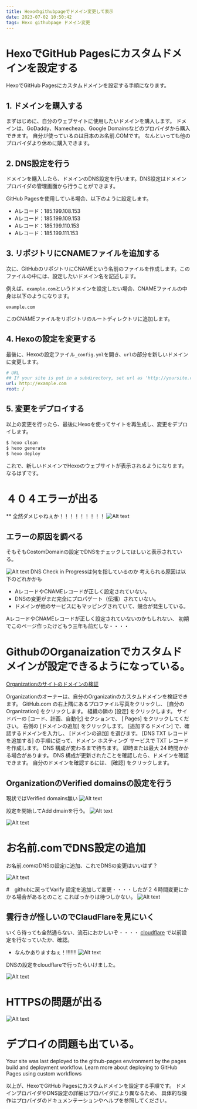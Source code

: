 ```yaml
---
title: Hexoのgithubpageでドメイン変更して表示
date: 2023-07-02 10:50:42
tags: Hexo githubpage ドメイン変更
---
```


# HexoでGitHub Pagesにカスタムドメインを設定する

HexoでGitHub Pagesにカスタムドメインを設定する手順になります。

## 1. ドメインを購入する

まずはじめに、自分のウェブサイトに使用したいドメインを購入します。
ドメインは、GoDaddy、Namecheap、Google Domainsなどのプロバイダから購入できます。
自分が使っているのは日本のお名前.COMです。
なんといっても他のプロバイダより休めに購入できます。

## 2. DNS設定を行う

ドメインを購入したら、ドメインのDNS設定を行います。DNS設定はドメインプロバイダの管理画面から行うことができます。

GitHub Pagesを使用している場合、以下のように設定します。

- Aレコード：185.199.108.153
- Aレコード：185.199.109.153
- Aレコード：185.199.110.153
- Aレコード：185.199.111.153

## 3. リポジトリにCNAMEファイルを追加する

次に、GitHubのリポジトリにCNAMEという名前のファイルを作成します。このファイルの中には、設定したいドメイン名を記述します。

例えば、`example.com`というドメインを設定したい場合、CNAMEファイルの中身は以下のようになります。

```
example.com
```

このCNAMEファイルをリポジトリのルートディレクトリに追加します。

## 4. Hexoの設定を変更する

最後に、Hexoの設定ファイル`_config.yml`を開き、`url`の部分を新しいドメインに変更します。

```yaml
# URL
## If your site is put in a subdirectory, set url as 'http://yoursite.com/child' and root as '/child/'
url: http://example.com
root: /
```

## 5. 変更をデプロイする

以上の変更を行ったら、最後にHexoを使ってサイトを再生成し、変更をデプロイします。

```bash
$ hexo clean
$ hexo generate
$ hexo deploy
```

これで、新しいドメインでHexoのウェブサイトが表示されるようになります。
なるはずです。



# ４０４エラーが出る

** 全然ダメじゃねぇか！！！！！！！！！
![Alt text](image-4.png)


## エラーの原因を調べる

そもそもCostomDomainの設定でDNSをチェックしてほしいと表示されている。

![Alt text](image-5.png)
DNS Check in Progressは何を指しているのか
考えられる原因は以下のどれかかも
- AレコードやCNAMEレコードが正しく設定されていない。
- DNSの変更がまだ完全にプロパゲート（伝播）されていない。
- ドメインが他のサービスにもマッピングされていて、競合が発生している。

 AレコードやCNAMEレコードが正しく設定されていないのかもしれない、
初期でこのページ作ったけどもう三年も前だしな・・・・

# GithubのOrganaizationでカスタムドメインが設定できるようになっている。

[Organizationのサイトのドメインの検証](https://docs.github.com/ja/pages/configuring-a-custom-domain-for-your-github-pages-site/verifying-your-custom-domain-for-github-pages)

Organizationのオーナーは、自分のOrganizatinのカスタムドメインを検証できます。
GitHub.com の右上隅にあるプロファイル写真をクリックし、 [自分の Organization] をクリックします。
組織の隣の [設定] をクリックします。
サイドバーの [コード、計画、自動化] セクションで、 [ Pages] をクリックしてください。
右側の [ドメインの追加] をクリックします。
[追加するドメイン] で、確認するドメインを入力し、 [ドメインの追加] を選びます。
[DNS TXT レコードを追加する] の手順に従って、ドメイン ホスティング サービスで TXT レコードを作成します。
DNS 構成が変わるまで待ちます。 即時または最大 24 時間かかる場合があります。
DNS 構成が更新されたことを確認したら、ドメインを確認できます。
自分のドメインを確認するには、 [確認] をクリックします。

## OrganizationのVerified domainsの設定を行う

現状ではVerified domains無い
![Alt text](image-6.png)

設定を開始してAdd dmainを行う。
![Alt text](image-7.png)

![Alt text](image-8.png)

# お名前.comでDNS設定の追加

お名前.comのDNSの設定に追加、これでDNSの変更はいいはず？

![Alt text](image-9.png)






#　githubに戻ってVarify
設定を追加して変更・・・・したが２４時間変更にかかる場合があるとのこと
こればっかりは待つしかない。
![Alt text](image-10.png)


## 雲行きが怪しいのでClaudFlareを見にいく

いくら待っても全然通らない、流石におかしいぞ・・・・
[cloudflare](https://www.cloudflare.com/)
で以前設定を行なっていたか、確認。

- なんかありますねぇ！!!!!!!!
![Alt text](image-12.png)


DNSの設定をcloudflareで行ったらいけました。

![Alt text](image-11.png)

# HTTPSの問題が出る

![Alt text](image-13.png)


# デプロイの問題も出ている。

Your site was last deployed to the github-pages environment by the pages build and deployment workflow.
Learn more about deploying to GitHub Pages using custom workflows



以上が、HexoでGitHub Pagesにカスタムドメインを設定する手順です。
ドメインプロバイダやDNS設定の詳細はプロバイダにより異なるため、
具体的な操作はプロバイダのドキュメンテーションやヘルプを参照してください。

